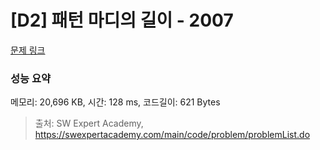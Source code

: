 # [D2] 패턴 마디의 길이 - 2007 

[문제 링크](https://swexpertacademy.com/main/code/problem/problemDetail.do?contestProbId=AV5P1kNKAl8DFAUq) 

### 성능 요약

메모리: 20,696 KB, 시간: 128 ms, 코드길이: 621 Bytes



> 출처: SW Expert Academy, https://swexpertacademy.com/main/code/problem/problemList.do